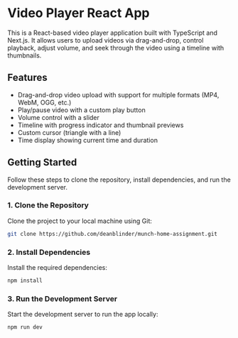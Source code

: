 # Video Player React App

This is a React-based video player application built with TypeScript and Next.js. It allows users to upload videos via drag-and-drop, control playback, adjust volume, and seek through the video using a timeline with thumbnails.

## Features
- Drag-and-drop video upload with support for multiple formats (MP4, WebM, OGG, etc.)
- Play/pause video with a custom play button
- Volume control with a slider
- Timeline with progress indicator and thumbnail previews
- Custom cursor (triangle with a line)
- Time display showing current time and duration


## Getting Started

Follow these steps to clone the repository, install dependencies, and run the development server.

### 1. Clone the Repository
Clone the project to your local machine using Git:

```bash
git clone https://github.com/deanblinder/munch-home-assignment.git
```
### 2. Install Dependencies
Install the required dependencies:

```bash
npm install
```

### 3. Run the Development Server
Start the development server to run the app locally:

```bash
npm run dev
```
